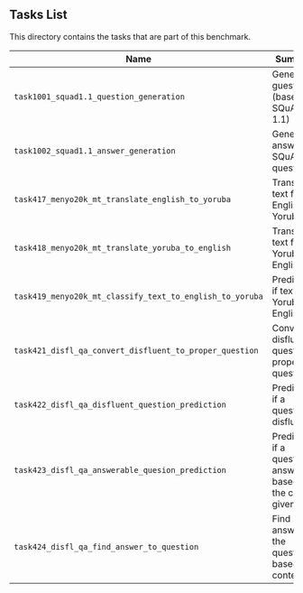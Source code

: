 ## Tasks List 

This directory contains the tasks that are part of this benchmark. 


Name | Summary | Category
---- | ----------- | --------
`task1001_squad1.1_question_generation` | Generating guestions (based on SQuAD 1.1) | Question Generation  
`task1002_squad1.1_answer_generation` | Generating answers to SQuAD 1.1 questions | Answer Generation
`task417_menyo20k_mt_translate_english_to_yoruba` | Translate text from English to Yoruba | Translation
`task418_menyo20k_mt_translate_yoruba_to_english` | Translate text from Yoruba to English | Translation
`task419_menyo20k_mt_classify_text_to_english_to_yoruba` | Predicting if text is in Yoruba or English | Classification
`task421_disfl_qa_convert_disfluent_to_proper_question` | Convert a disfluent question to proper question | Text Modification
`task422_disfl_qa_disfluent_question_prediction` | Predicting if a question is disfluent | Classification
`task423_disfl_qa_answerable_quesion_prediction` | Predicting if a question is answerable based on the context given | Classification
`task424_disfl_qa_find_answer_to_question` | Find answers to the question based on context | Answer Generation
